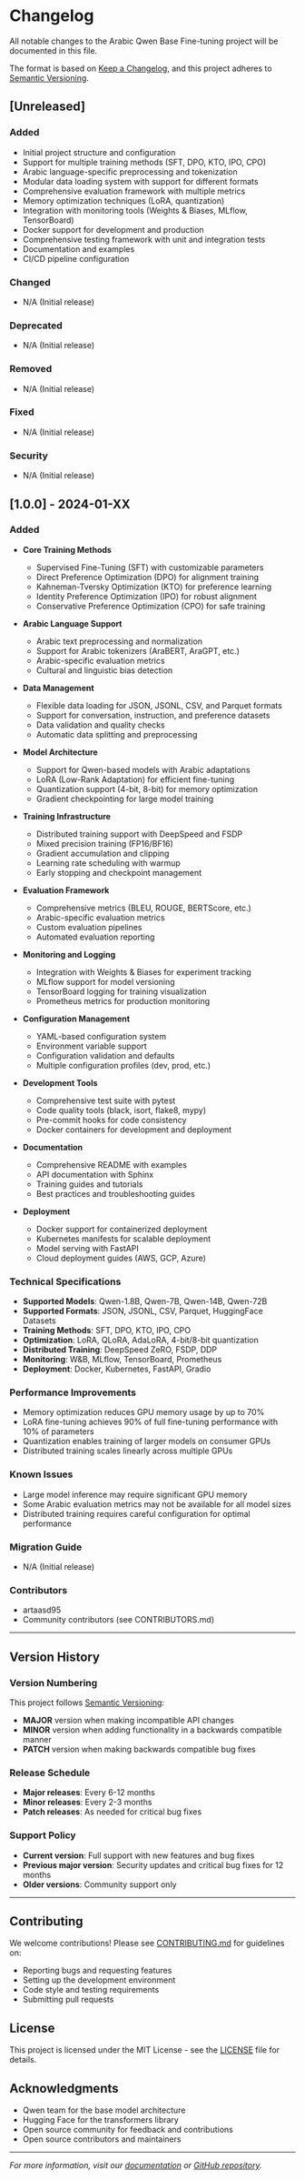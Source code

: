 # Changelog

All notable changes to the Arabic Qwen Base Fine-tuning project will be documented in this file.

The format is based on [Keep a Changelog](https://keepachangelog.com/en/1.0.0/),
and this project adheres to [Semantic Versioning](https://semver.org/spec/v2.0.0.html).

## [Unreleased]

### Added
- Initial project structure and configuration
- Support for multiple training methods (SFT, DPO, KTO, IPO, CPO)
- Arabic language-specific preprocessing and tokenization
- Modular data loading system with support for different formats
- Comprehensive evaluation framework with multiple metrics
- Memory optimization techniques (LoRA, quantization)
- Integration with monitoring tools (Weights & Biases, MLflow, TensorBoard)
- Docker support for development and production
- Comprehensive testing framework with unit and integration tests
- Documentation and examples
- CI/CD pipeline configuration

### Changed
- N/A (Initial release)

### Deprecated
- N/A (Initial release)

### Removed
- N/A (Initial release)

### Fixed
- N/A (Initial release)

### Security
- N/A (Initial release)

## [1.0.0] - 2024-01-XX

### Added
- **Core Training Methods**
  - Supervised Fine-Tuning (SFT) with customizable parameters
  - Direct Preference Optimization (DPO) for alignment training
  - Kahneman-Tversky Optimization (KTO) for preference learning
  - Identity Preference Optimization (IPO) for robust alignment
  - Conservative Preference Optimization (CPO) for safe training

- **Arabic Language Support**
  - Arabic text preprocessing and normalization
  - Support for Arabic tokenizers (AraBERT, AraGPT, etc.)
  - Arabic-specific evaluation metrics
  - Cultural and linguistic bias detection

- **Data Management**
  - Flexible data loading for JSON, JSONL, CSV, and Parquet formats
  - Support for conversation, instruction, and preference datasets
  - Data validation and quality checks
  - Automatic data splitting and preprocessing

- **Model Architecture**
  - Support for Qwen-based models with Arabic adaptations
  - LoRA (Low-Rank Adaptation) for efficient fine-tuning
  - Quantization support (4-bit, 8-bit) for memory optimization
  - Gradient checkpointing for large model training

- **Training Infrastructure**
  - Distributed training support with DeepSpeed and FSDP
  - Mixed precision training (FP16/BF16)
  - Gradient accumulation and clipping
  - Learning rate scheduling with warmup
  - Early stopping and checkpoint management

- **Evaluation Framework**
  - Comprehensive metrics (BLEU, ROUGE, BERTScore, etc.)
  - Arabic-specific evaluation metrics
  - Custom evaluation pipelines
  - Automated evaluation reporting

- **Monitoring and Logging**
  - Integration with Weights & Biases for experiment tracking
  - MLflow support for model versioning
  - TensorBoard logging for training visualization
  - Prometheus metrics for production monitoring

- **Configuration Management**
  - YAML-based configuration system
  - Environment variable support
  - Configuration validation and defaults
  - Multiple configuration profiles (dev, prod, etc.)

- **Development Tools**
  - Comprehensive test suite with pytest
  - Code quality tools (black, isort, flake8, mypy)
  - Pre-commit hooks for code consistency
  - Docker containers for development and deployment

- **Documentation**
  - Comprehensive README with examples
  - API documentation with Sphinx
  - Training guides and tutorials
  - Best practices and troubleshooting guides

- **Deployment**
  - Docker support for containerized deployment
  - Kubernetes manifests for scalable deployment
  - Model serving with FastAPI
  - Cloud deployment guides (AWS, GCP, Azure)

### Technical Specifications

- **Supported Models**: Qwen-1.8B, Qwen-7B, Qwen-14B, Qwen-72B
- **Supported Formats**: JSON, JSONL, CSV, Parquet, HuggingFace Datasets
- **Training Methods**: SFT, DPO, KTO, IPO, CPO
- **Optimization**: LoRA, QLoRA, AdaLoRA, 4-bit/8-bit quantization
- **Distributed Training**: DeepSpeed ZeRO, FSDP, DDP
- **Monitoring**: W&B, MLflow, TensorBoard, Prometheus
- **Deployment**: Docker, Kubernetes, FastAPI, Gradio

### Performance Improvements

- Memory optimization reduces GPU memory usage by up to 70%
- LoRA fine-tuning achieves 90% of full fine-tuning performance with 10% of parameters
- Quantization enables training of larger models on consumer GPUs
- Distributed training scales linearly across multiple GPUs

### Known Issues

- Large model inference may require significant GPU memory
- Some Arabic evaluation metrics may not be available for all model sizes
- Distributed training requires careful configuration for optimal performance

### Migration Guide

- N/A (Initial release)

### Contributors

- artaasd95
- Community contributors (see CONTRIBUTORS.md)

---

## Version History

### Version Numbering

This project follows [Semantic Versioning](https://semver.org/):

- **MAJOR** version when making incompatible API changes
- **MINOR** version when adding functionality in a backwards compatible manner
- **PATCH** version when making backwards compatible bug fixes

### Release Schedule

- **Major releases**: Every 6-12 months
- **Minor releases**: Every 2-3 months
- **Patch releases**: As needed for critical bug fixes

### Support Policy

- **Current version**: Full support with new features and bug fixes
- **Previous major version**: Security updates and critical bug fixes for 12 months
- **Older versions**: Community support only

---

## Contributing

We welcome contributions! Please see [CONTRIBUTING.md](CONTRIBUTING.md) for guidelines on:

- Reporting bugs and requesting features
- Setting up the development environment
- Code style and testing requirements
- Submitting pull requests

## License

This project is licensed under the MIT License - see the [LICENSE](LICENSE) file for details.

## Acknowledgments

- Qwen team for the base model architecture
- Hugging Face for the transformers library
- Open source community for feedback and contributions
- Open source contributors and maintainers

---

*For more information, visit our [documentation](docs/) or [GitHub repository](https://github.com/artaasd95/arabic-qwen-base-finetuning).*